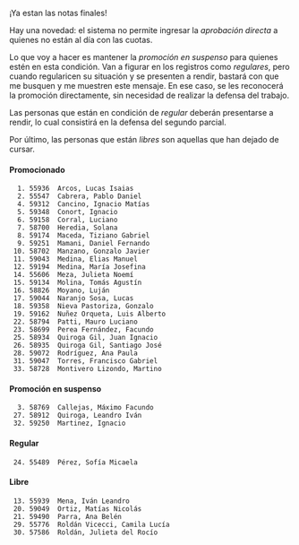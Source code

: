 ¡Ya estan las notas finales!

Hay una novedad: el sistema no permite ingresar la _aprobación directa_ a quienes no están al día con las cuotas.

Lo que voy a hacer es mantener la _promoción en suspenso_ para quienes estén en esta condición. Van a figurar en los registros como _regulares_, pero cuando regularicen su situación y se presenten a rendir, bastará con que me busquen y me muestren este mensaje. En ese caso, se les reconocerá la promoción directamente, sin necesidad de realizar la defensa del trabajo.

Las personas que están en condición de _regular_ deberán presentarse a rendir, lo cual consistirá en la defensa del segundo parcial.

Por último, las personas que están _libres_ son aquellas que han dejado de cursar.

#### Promocionado
```
  1. 55936  Arcos, Lucas Isaias
  2. 55547  Cabrera, Pablo Daniel
  4. 59312  Cancino, Ignacio Matías
  5. 59348  Conort, Ignacio
  6. 59158  Corral, Luciano
  7. 58700  Heredia, Solana
  8. 59174  Maceda, Tiziano Gabriel
  9. 59251  Mamani, Daniel Fernando
 10. 58702  Manzano, Gonzalo Javier
 11. 59043  Medina, Elias Manuel
 12. 59194  Medina, María Josefina
 14. 55606  Meza, Julieta Noemí
 15. 59134  Molina, Tomás Agustín
 16. 58826  Moyano, Luján
 17. 59044  Naranjo Sosa, Lucas
 18. 59358  Nieva Pastoriza, Gonzalo
 19. 59162  Nuñez Orqueta, Luis Alberto
 22. 58794  Patti, Mauro Luciano
 23. 58699  Perea Fernández, Facundo
 25. 58934  Quiroga Gil, Juan Ignacio
 26. 58935  Quiroga Gil, Santiago José
 28. 59072  Rodríguez, Ana Paula
 31. 59047  Torres, Francisco Gabriel
 33. 58728  Montivero Lizondo, Martino
```
#### Promoción en suspenso
```
  3. 58769  Callejas, Máximo Facundo
 27. 58912  Quiroga, Leandro Iván
 32. 59250  Martinez, Ignacio
```
#### Regular
```
 24. 55489  Pérez, Sofía Micaela
```
#### Libre
```
 13. 55939  Mena, Iván Leandro
 20. 59049  Ortiz, Matías Nicolás
 21. 59490  Parra, Ana Belén
 29. 55776  Roldán Vicecci, Camila Lucía
 30. 57586  Roldán, Julieta del Rocío
```